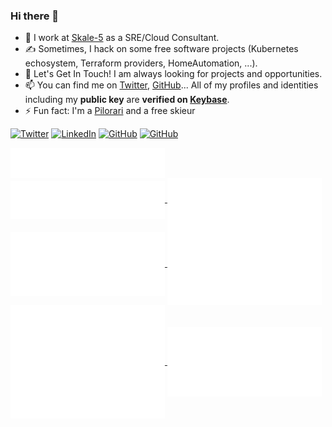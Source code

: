 ### Hi there 👋

- 🔭 I work at [Skale-5](https://www.skale-5.com/) as a SRE/Cloud Consultant.
- ✍️ Sometimes, I hack on some free software projects (Kubernetes echosystem, Terraform providers, HomeAutomation, ...).
- 💬 Let's Get In Touch! I am always looking for projects and opportunities.
- 📫 You can find me on [Twitter](https://twitter.com/nlamirault 'Nicolas on Twitter'), [GitHub](https://github.com/nlamirault 'nlamirault on GitHub')... All of my profiles and identities including my **public key**  are **verified on [Keybase](https://keybase.io/nlamirault)**.
- ⚡ Fun fact: I'm a [Pilorari](https://en.wikipedia.org/wiki/Basque_pelota) and a free skieur

<!-- https://github.com/simple-icons/simple-icons/blob/develop/slugs.md -->

[![Twitter](https://img.shields.io/badge/Twitter-1D9BF0?logo=twitter&logoColor=fff&style=for-the-badge)](https://twitter.com/nlamirault) 
[![LinkedIn](https://img.shields.io/badge/LinkedIn-0077b5?logo=linkedin&style=for-the-badge)](https://www.linkedin.com/in/nicolaslamirault//) 
[![GitHub](https://img.shields.io/badge/GitHub-fff?logo=github&logoColor=000&style=for-the-badge)](https://github.com/nlamirault#gh-dark-mode-only) 
[![GitHub](https://img.shields.io/badge/GitHub-000?logo=github&logoColor=fff&style=for-the-badge)](https://github.com/nlamirault#gh-light-mode-only) 

<a href="https://github.com/nlamirault">
  <img align="center" width="49%" src="./header.svg" />
</a>
<br/>
<a href="https://github.com/nlamirault">
  <img align="center" width="49%" src="./repositories.svg" />
</a>
<a href="https://github.com/nlamirault">
  <img align="center" width="49%" src="./acti_comm.svg" />
</a>

<a href="https://github.com/nlamirault">
  <img align="center" width="49%" src="./iso_calender.svg" />
</a>

<a href="https://github.com/nlamirault">
    <img align="center" width="49%" src="./issue_pr_lang.svg" />
</a>

<a href="https://github.com/nlamirault">
  <img align="center" width="49%" src="./github-habits.svg" />
</a>
<a href="https://github.com/nlamirault">
    <img align="center" width="49%" src="./achievements.svg" />
</a>